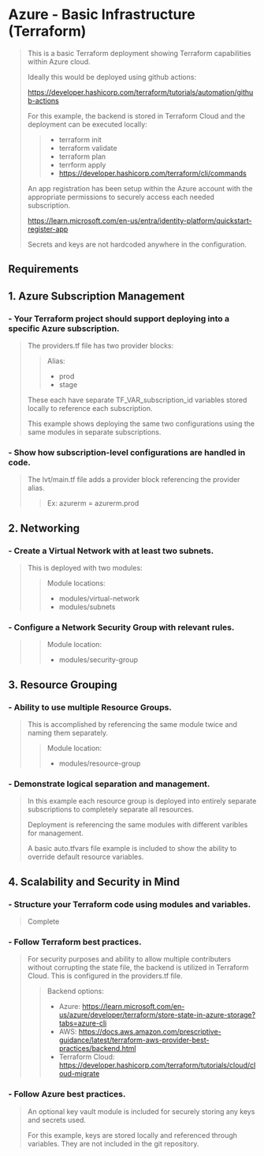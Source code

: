 # Azure - Basic Infrastructure (Terraform)
>This is a basic Terraform deployment showing Terraform capabilities within Azure cloud.
>
>Ideally this would be deployed using github actions:
>
>https://developer.hashicorp.com/terraform/tutorials/automation/github-actions
>
>For this example, the backend is stored in Terraform Cloud and the deployment can be executed locally:
>>- terraform init
>>- terraform validate
>>- terraform plan
>>- terrform apply
>>- https://developer.hashicorp.com/terraform/cli/commands
>>  
>An app registration has been setup within the Azure account with the appropriate permissions to securely access each needed subscription.
>
>https://learn.microsoft.com/en-us/entra/identity-platform/quickstart-register-app
>
>Secrets and keys are not hardcoded anywhere in the configuration.
>

## Requirements
## 1. Azure Subscription Management
### - Your Terraform project should support deploying into a specific Azure subscription.

>The providers.tf file has two provider blocks:
>>Alias:
>>- prod
>>- stage
>
>These each have separate TF_VAR_subscription_id variables stored locally to reference each subscription.
>
>This example shows deploying the same two configurations using the same modules in separate subscriptions.

### - Show how subscription-level configurations are handled in code.

> The lvt/main.tf file adds a provider block referencing the provider alias.
>>Ex: azurerm = azurerm.prod

## 2. Networking
### - Create a Virtual Network with at least two subnets.

> This is deployed with two modules:
>>Module locations:
>> - modules/virtual-network
>> - modules/subnets

### - Configure a Network Security Group with relevant rules.

>>Module location:
>>- modules/security-group

## 3. Resource Grouping
### - Ability to use multiple Resource Groups.

>This is accomplished by referencing the same module twice and naming them separately.
>>Module location:
>> - modules/resource-group

### - Demonstrate logical separation and management.

>In this example each resource group is deployed into entirely separate subscriptions to completely separate all resources.
>
>Deployment is referencing the same modules with different varibles for management.
>
>A basic auto.tfvars file example is included to show the ability to override default resource variables.

## 4. Scalability and Security in Mind
### - Structure your Terraform code using modules and variables.

>Complete

### - Follow Terraform best practices.

>For security purposes and ability to allow multiple contributers without corrupting the state file, the backend is utilized in
>Terraform Cloud. This is configured in the providers.tf file.
>>Backend options:
>>- Azure: https://learn.microsoft.com/en-us/azure/developer/terraform/store-state-in-azure-storage?tabs=azure-cli
>>- AWS: https://docs.aws.amazon.com/prescriptive-guidance/latest/terraform-aws-provider-best-practices/backend.html
>>- Terraform Cloud: https://developer.hashicorp.com/terraform/tutorials/cloud/cloud-migrate

### - Follow Azure best practices.

>An optional key vault module is included for securely storing any keys and secrets used.
>
>For this example, keys are stored locally and referenced through variables. They are not included in the git repository.
>
